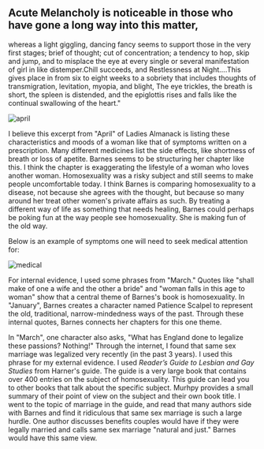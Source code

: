 
## Acute Melancholy is noticeable in those who have gone a long way into this matter,
whereas a light giggling, dancing fancy seems to support those in the very first 
stages; brief of thought; cut of concentration; a tendency to hop, skip and jump, 
and to misplace the eye at every single or several manifestation of girl in like 
distemper.Chill succeeds, and Restlessness at Night....This gives place in from 
six to eight weeks to a sobriety that includes thoughts of transmigration, levitation,
myopia, and blight, The eye trickles, the breath is short, the spleen is distended,
and the epiglottis rises and falls like the continual swallowing of the heart."

![april](http://les.women.it//ladies/26x.gif)

I believe this excerpt from "April" of Ladies Almanack is listing these characteristics 
and moods of a woman like that of symptoms written on a prescription. Many different 
medicines list the side effects, like shortness of breath or loss of apetite. Barnes
seems to be structuring her chapter like this. I think the chapter is exaggerating 
the lifestyle of a woman who loves another woman. Homosexuality was a risky subject 
and still seems to make people uncomfortable today. I think Barnes is comparing 
homosexuality to a disease, not because she agrees with the thought, but because so 
many around her treat other women's private affairs as such. By treating a different
way of life as something that needs healing, Barnes could perhaps be poking fun at the 
way people see homosexuality. She is making fun of the old way.

Below is an example of symptoms one will need to seek medical attention for:

![medical](http://annals.org/data/Journals/AIM/19982/17TT1.jpeg)

For internal evidence, I used some phrases from "March." Quotes like "shall make 
of one a wife and the other a bride" and "woman falls in this age to woman" show 
that a central theme of Barnes's book is homosexuality. In "January", Barnes creates 
a character named Patience Scalpel to represent the old, traditional, narrow-mindedness
ways of the past. Through these internal quotes, Barnes connects her chapters for this one 
theme. 

In "March", one character also asks, "What has England done to legalize these passions? 
Nothing!" Through the internet, I found that same sex marriage was legalized very recently 
(in the past 3 years). I used this phrase for my external evidence. I used _Reader’s Guide 
to Lesbian and Gay Studies_ from Harner's guide. The guide is a very large book that contains
over 400 entries on the subject of homosexuality. This guide can lead you to other books 
that talk about the specific subject. Murhpy provides a small summary of their point of view
on the subject and their own book title. I went to the topic of marriage in the guide, and 
read that many authors side with Barnes and find it ridiculous that same sex marriage is such
a large hurdle. One author discusses benefits couples would have if they were legally married 
and calls same sex marriage "natural and just." Barnes would have this same view.

